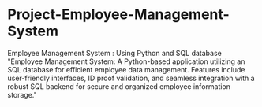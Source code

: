# Project-Employee-Management-System
Employee Management System :  Using Python and SQL database 
"Employee Management System: A Python-based application utilizing an SQL database for efficient employee data management. Features include user-friendly interfaces, ID proof validation, and seamless integration with a robust SQL backend for secure and organized employee information storage."
